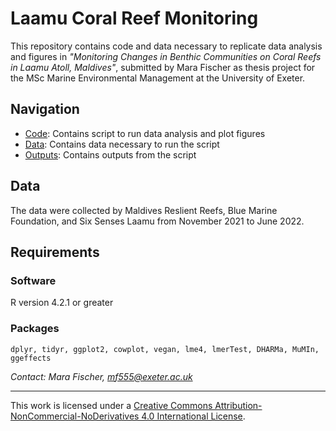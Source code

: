 # Laamu Coral Reef Monitoring

This repository contains code and data necessary to replicate data analysis and figures in *"Monitoring Changes in Benthic Communities on Coral Reefs in Laamu Atoll, Maldives"*, submitted by Mara Fischer as thesis project for the MSc Marine Environmental Management at the University of Exeter.

## Navigation

- [Code](https://github.com/mfischer-edi/LaamuHub/tree/main/code): Contains script to run data analysis and plot figures
- [Data](https://github.com/mfischer-edi/LaamuHub/tree/main/data): Contains data necessary to run the script
- [Outputs](https://github.com/mfischer-edi/LaamuHub/tree/main/outputs): Contains outputs from the script

## Data

The data were collected by Maldives Reslient Reefs, Blue Marine Foundation, and Six Senses Laamu from November 2021 to June 2022.

## Requirements

### Software

R version 4.2.1 or greater

### Packages

`dplyr, tidyr, ggplot2, cowplot, vegan, lme4, lmerTest, DHARMa, MuMIn, ggeffects`

*Contact: Mara Fischer, mf555@exeter.ac.uk*

----
This work is licensed under a [Creative Commons Attribution-NonCommercial-NoDerivatives 4.0 International License](https://creativecommons.org/licenses/by-nc-nd/4.0/).
